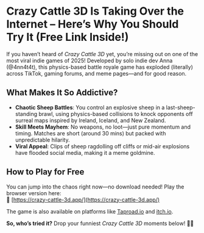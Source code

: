 # Crazy Cattle 3D Is Taking Over the Internet – Here’s Why You Should Try It (Free Link Inside!)  

If you haven’t heard of *Crazy Cattle 3D* yet, you’re missing out on one of the most viral indie games of 2025! Developed by solo indie dev Anna (@4nn4t4t), this physics-based battle royale game has exploded (literally) across TikTok, gaming forums, and meme pages—and for good reason.  

## **What Makes It So Addictive?**  
- **Chaotic Sheep Battles**: You control an explosive sheep in a last-sheep-standing brawl, using physics-based collisions to knock opponents off surreal maps inspired by Ireland, Iceland, and New Zealand.  
- **Skill Meets Mayhem**: No weapons, no loot—just pure momentum and timing. Matches are short (around 30 mins) but packed with unpredictable hilarity.  
- **Viral Appeal**: Clips of sheep ragdolling off cliffs or mid-air explosions have flooded social media, making it a meme goldmine.  

## **How to Play for Free**  
You can jump into the chaos right now—no download needed! Play the browser version here:  
🔗 [https://crazy-cattle-3d.app/](https://crazy-cattle-3d.app/)  

The game is also available on platforms like [Taproad.io](https://taproad.io/crazy-cattle-3d) and [itch.io](https://itch.io).  

**So, who’s tried it?** Drop your funniest *Crazy Cattle 3D* moments below! 🐑💥  